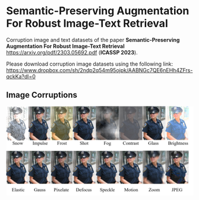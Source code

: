 # Semantic-Preserving Augmentation For Robust Image-Text Retrieval

Corruption image and text datasets of the paper **Semantic-Preserving Augmentation For Robust Image-Text Retrieval** 
https://arxiv.org/pdf/2303.05692.pdf (**ICASSP 2023**).

Please download corruption image datasets using the following link:
https://www.dropbox.com/sh/2ndp2q54m95ojpk/AABNGc7QE6nEHh4ZFrs-qckKa?dl=0

## Image Corruptions
![](fig01_new.png)
